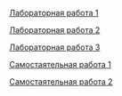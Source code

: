 [Лабораторная работа 1](https://github.com/VexelB/CG2year/blob/main/Войтин%20ИВТ%20ЛР1%20(КГ).pdf)

[Лабораторная работа 2](https://github.com/VexelB/CG2year/blob/main/Войтин%20ИВТ%20ЛР2%20(КГ).pdf)

[Лабораторная работа 3](https://github.com/VexelB/CG2year/blob/main/Войтин%20ИВТ%20ЛР3%20(КГ).pdf)

[Самостаятельная работа 1](https://github.com/VexelB/CG2year/blob/main/Войтин%20ИВТ%20СР1%20(КГ).pdf)

[Самостаятельная работа 2](https://github.com/VexelB/CG2year/blob/main/Войтин%20ИВТ%20СР2%20(КГ).pdf)
